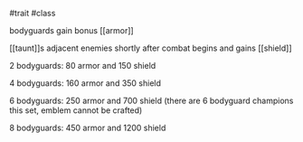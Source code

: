 #trait
#class

bodyguards gain bonus [[armor]]

[[taunt]]s adjacent enemies shortly after combat begins and gains [[shield]]

2 bodyguards: 80 armor and 150 shield

4 bodyguards: 160 armor and 350 shield

6 bodyguards: 250 armor and 700 shield (there are 6 bodyguard champions this set, emblem cannot be crafted)

8 bodyguards: 450 armor and 1200 shield